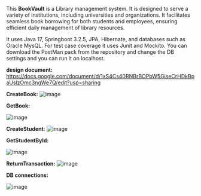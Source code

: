 This **BookVault** is a Library management system. It is designed to serve a variety of institutions, including universities and organizations. It facilitates seamless book borrowing for both students and employees, ensuring efficient daily management of library resources.

It uses Java 17, Springboot  3.2.5, JPA, Hibernate, and databases such as Oracle MysQL. For test case coverage it uses Junit and Mockito. You can download the PostMan pack from the repository and change the DB settings and you can run it on localhost.


**design document:**  https://docs.google.com/document/d/1xS4Cs40RNBrBOPbW5GiseCrHDkBpaUslzOmc3ngWe7Q/edit?usp=sharing



**CreateBook:**
![image](https://github.com/user-attachments/assets/1f43b20b-e76b-4018-9d1e-2473de4f7ea1)


**GetBook:**

![image](https://github.com/user-attachments/assets/b8d7d00b-729f-44c0-b489-2a8c01237447)

**CreateStudent**: 
![image](https://github.com/user-attachments/assets/949d2bb3-95b8-4c00-a5b6-ee464b9edb45)

**GetStudentById:**

![image](https://github.com/user-attachments/assets/914603c6-5383-42b2-943d-5776b22a8ce4)

**ReturnTransaction:**
![image](https://github.com/user-attachments/assets/9de76603-9df3-4ad8-8578-c9b28f53fe91)

**DB connections:**

![image](https://github.com/user-attachments/assets/37157fb0-3e57-4eb3-92eb-aef5a4c6d92a)




